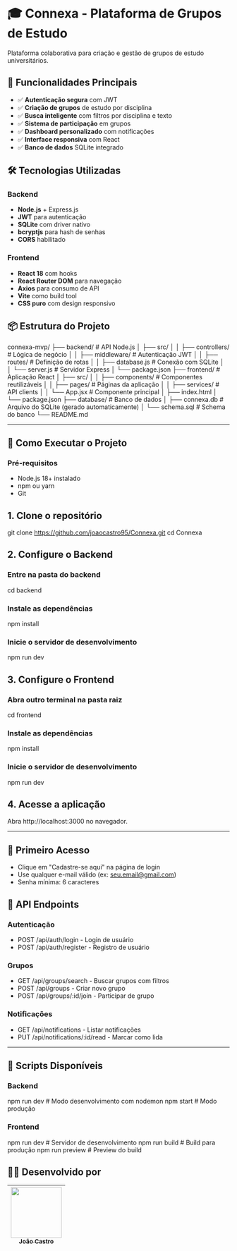 # 🎓 Connexa - Plataforma de Grupos de Estudo
Plataforma colaborativa para criação e gestão de grupos de estudo universitários.

## 🚀 Funcionalidades Principais

- ✅ **Autenticação segura** com JWT
- ✅ **Criação de grupos** de estudo por disciplina
- ✅ **Busca inteligente** com filtros por disciplina e texto
- ✅ **Sistema de participação** em grupos
- ✅ **Dashboard personalizado** com notificações
- ✅ **Interface responsiva** com React
- ✅ **Banco de dados** SQLite integrado

## 🛠️ Tecnologias Utilizadas

### Backend
- **Node.js** + Express.js
- **JWT** para autenticação
- **SQLite** com driver nativo
- **bcryptjs** para hash de senhas
- **CORS** habilitado

### Frontend
- **React 18** com hooks
- **React Router DOM** para navegação
- **Axios** para consumo de API
- **Vite** como build tool
- **CSS puro** com design responsivo

## 📦 Estrutura do Projeto

connexa-mvp/
├── backend/ # API Node.js
│ ├── src/
│ │ ├── controllers/ # Lógica de negócio
│ │ ├── middleware/ # Autenticação JWT
│ │ ├── routes/ # Definição de rotas
│ │ ├── database.js # Conexão com SQLite
│ │ └── server.js # Servidor Express
│ └── package.json
├── frontend/ # Aplicação React
│ ├── src/
│ │ ├── components/ # Componentes reutilizáveis
│ │ ├── pages/ # Páginas da aplicação
│ │ ├── services/ # API clients
│ │ └── App.jsx # Componente principal
│ ├── index.html
│ └── package.json
├── database/ # Banco de dados
│ ├── connexa.db # Arquivo do SQLite (gerado automaticamente)
│ └── schema.sql # Schema do banco
└── README.md

--------------- 

## 🏁 Como Executar o Projeto

### Pré-requisitos
- Node.js 18+ instalado
- npm ou yarn
- Git

## 1. Clone o repositório
git clone https://github.com/joaocastro95/Connexa.git
cd Connexa

## 2. Configure o Backend

### Entre na pasta do backend
cd backend

### Instale as dependências
npm install

### Inicie o servidor de desenvolvimento
npm run dev

## 3. Configure o Frontend

### Abra outro terminal na pasta raiz
cd frontend

### Instale as dependências
npm install

### Inicie o servidor de desenvolvimento
npm run dev

## 4. Acesse a aplicação
Abra http://localhost:3000 no navegador.

--------------- 

## 👤 Primeiro Acesso
- Clique em "Cadastre-se aqui" na página de login
- Use qualquer e-mail válido (ex: seu.email@gmail.com)
- Senha mínima: 6 caracteres

## 📡 API Endpoints
### Autenticação
- POST /api/auth/login - Login de usuário
- POST /api/auth/register - Registro de usuário

### Grupos
- GET /api/groups/search - Buscar grupos com filtros
- POST /api/groups - Criar novo grupo
- POST /api/groups/:id/join - Participar de grupo

### Notificações
- GET /api/notifications - Listar notificações
- PUT /api/notifications/:id/read - Marcar como lida

--------------- 

## 🚀 Scripts Disponíveis
### Backend
npm run dev      # Modo desenvolvimento com nodemon
npm start        # Modo produção

### Frontend
npm run dev      # Servidor de desenvolvimento
npm run build    # Build para produção
npm run preview  # Preview do build


## 👨‍💻 Desenvolvido por

| [<img loading="lazy" src="https://avatars.githubusercontent.com/u/132524175?v=4" width=115><br><sub>João Castro</sub>](https://github.com/joaocastro95) |
| --- |
